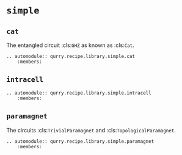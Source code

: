 # `simple`

## `cat`

The entangled circuit :cls:`GHZ` as known as :cls:`Cat`.

```{eval-rst}
.. automodule:: qurry.recipe.library.simple.cat
    :members:
```

## `intracell`

```{eval-rst}
.. automodule:: qurry.recipe.library.simple.intracell
    :members:
```

## `paramagnet`

The circuits :cls:`TrivialParamagnet` and :cls:`TopologicalParamagnet`.

```{eval-rst}
.. automodule:: qurry.recipe.library.simple.paramagnet
    :members:
```
